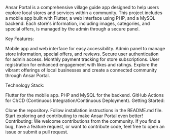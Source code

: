Ansar Portal is a comprehensive village guide app designed to help users explore local stores and services within a community. This project includes a mobile app built with Flutter, a web interface using PHP, and a MySQL backend. Each store's information, including images, categories, and special offers, is managed by the admin through a secure panel.

Key Features:

Mobile app and web interface for easy accessibility.
Admin panel to manage store information, special offers, and reviews.
Secure user authentication for admin access.
Monthly payment tracking for store subscriptions.
User registration for enhanced engagement with likes and ratings.
Explore the vibrant offerings of local businesses and create a connected community through Ansar Portal.

Technology Stack:

Flutter for the mobile app.
PHP and MySQL for the backend.
GitHub Actions for CI/CD (Continuous Integration/Continuous Deployment).
Getting Started:

Clone the repository.
Follow installation instructions in the README.md file.
Start exploring and contributing to make Ansar Portal even better!
Contributing:
We welcome contributions from the community. If you find a bug, have a feature request, or want to contribute code, feel free to open an issue or submit a pull request.
